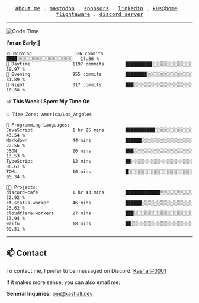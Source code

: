 <p align="center">
  <samp>
    <a href="https://jordanjones.org/">about me</a> .
    <a href="https://mastodon.social/@kashall">mastodon</a> .
    <a href="https://github.com/sponsors/kashalls">sponsors</a> .
    <a href="https://linkedin.com/in/jordpjones">linkedin</a> .
    <a href="https://github.com/kashalls/home-cluster">k8s@home</a> .
    <a href="https://flightaware.com/adsb/stats/user/kashalls">flightaware</a> .
    <a href="https://discord.gg/ctgrp8k">discord server</a>
  </samp>
</p>

---

<!--START_SECTION:waka-->
![Code Time](http://img.shields.io/badge/Code%20Time-1%2C273%20hrs%2048%20mins-blue)

**I'm an Early 🐤** 

```text
🌞 Morning                526 commits         ████░░░░░░░░░░░░░░░░░░░░░   17.56 % 
🌆 Daytime                1197 commits        ██████████░░░░░░░░░░░░░░░   39.97 % 
🌃 Evening                955 commits         ████████░░░░░░░░░░░░░░░░░   31.89 % 
🌙 Night                  317 commits         ███░░░░░░░░░░░░░░░░░░░░░░   10.58 % 
```


📊 **This Week I Spent My Time On** 

```text
🕑︎ Time Zone: America/Los_Angeles

💬 Programming Languages: 
JavaScript               1 hr 25 mins        ███████████░░░░░░░░░░░░░░   43.54 % 
Markdown                 44 mins             ██████░░░░░░░░░░░░░░░░░░░   22.56 % 
JSON                     26 mins             ███░░░░░░░░░░░░░░░░░░░░░░   13.53 % 
TypeScript               12 mins             ██░░░░░░░░░░░░░░░░░░░░░░░   06.61 % 
TOML                     10 mins             █░░░░░░░░░░░░░░░░░░░░░░░░   05.34 % 

🐱‍💻 Projects: 
discord-cafe             1 hr 43 mins        █████████████░░░░░░░░░░░░   52.92 % 
cf-status-worker         46 mins             ██████░░░░░░░░░░░░░░░░░░░   23.62 % 
cloudflare-workers       27 mins             ███░░░░░░░░░░░░░░░░░░░░░░   13.94 % 
waifu                    18 mins             ██░░░░░░░░░░░░░░░░░░░░░░░   09.51 % 
```


<!--END_SECTION:waka-->

---

## 📫 Contact

To contact me, I prefer to be messaged on Discord:  [Kashall#0001](https://discord.com/users/201077739589992448)

If it makes more sense, you can also email me:

**General Inquiries:** pm@kashall.dev  
